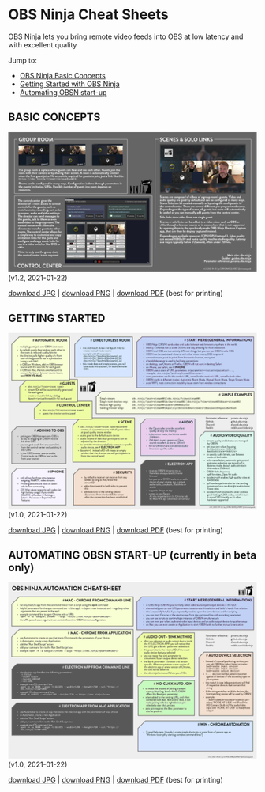 # OBS Ninja Cheat Sheets
OBS Ninja lets you bring remote video feeds into OBS at low latency and with excellent quality

  Jump to:

* [OBS Ninja Basic Concepts](#basicconcepts)
* [Getting Started with OBS Ninja](#gettingstarted)
* [Automating OBSN start-up](#automation)

<a name="basiccomponents"></a>

## BASIC CONCEPTS

![OBS Ninja | basic concepts](basicconcepts/OBSN_basic_concepts.jpg)   
(v1.2, 2021-01-22)

[download JPG](basicconcepts/OBSN_basic_concepts.jpg) |
[download PNG](basicconcepts/OBSN_basic_concepts.png) |
[download PDF](basicconcepts/OBSN_basic_concepts.pdf) (best for printing)

<a name="gettingstarted"></a>

## GETTING STARTED

![OBS Ninja | cheat-sheet](cheatsheet/OBSN_cheat-sheet.jpg)   
(v1.0, 2021-01-22)

[download JPG](cheatsheet/OBSN_cheat-sheet.jpg) |
[download PNG](cheatsheet/OBSN_cheat-sheet.png) |
[download PDF](cheatsheet/OBSN_cheat-sheet.pdf) (best for printing)

<a name="automation"></a>

## AUTOMATING OBSN START-UP (currently in beta only)

![OBS Ninja | automating start-up](automation/OBSN_automation_cheat-sheet.jpg)   
(v1.0, 2021-01-22)

[download JPG](automation/OBSN_automation_cheat-sheet.jpg) |
[download PNG](automation/OBSN_automation_cheat-sheet.png) |
[download PDF](automation/OBSN_automation_cheat-sheet.pdf) (best for printing)


